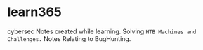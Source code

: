 # learn365
cybersec
Notes created while learning. 
Solving `HTB Machines and Challenges.`
Notes Relating to BugHunting.
